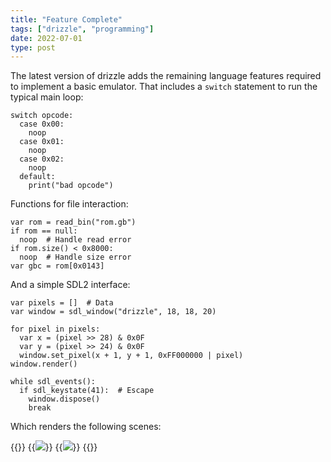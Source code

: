 ```yaml
---
title: "Feature Complete"
tags: ["drizzle", "programming"]
date: 2022-07-01
type: post
---
```

The latest version of drizzle adds the remaining language features required to implement a basic emulator. That includes a `switch` statement to run the typical main loop:

```drizzle
switch opcode:
  case 0x00:
    noop
  case 0x01:
    noop
  case 0x02:
    noop
  default:
    print("bad opcode")
```

Functions for file interaction:

```drizzle
var rom = read_bin("rom.gb")
if rom == null:
  noop  # Handle read error
if rom.size() < 0x8000:
  noop  # Handle size error
var gbc = rom[0x0143]
```

And a simple SDL2 interface:

```drizzle
var pixels = []  # Data
var window = sdl_window("drizzle", 18, 18, 20)

for pixel in pixels:
  var x = (pixel >> 28) & 0x0F
  var y = (pixel >> 24) & 0x0F
  window.set_pixel(x + 1, y + 1, 0xFF000000 | pixel)
window.render()

while sdl_events():
  if sdl_keystate(41):  # Escape
    window.dispose()
    break
```

Which renders the following scenes:

{{<wrap>}}
  {{<image src="img/icon-drizzle.png" caption="Icon of drizzle rendered with SDL2">}}
  {{<image src="img/icon-eggvance.png" caption="Icon of eggvance rendered with SDL2">}}
{{</wrap>}}
